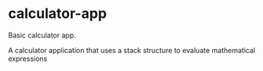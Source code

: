 # calculator-app
Basic calculator app. 

A calculator application that uses a stack structure to evaluate mathematical expressions
